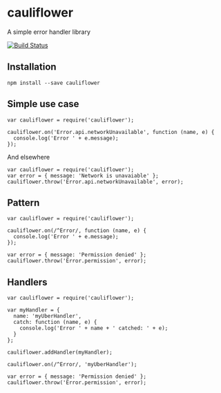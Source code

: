 # cauliflower
A simple error handler library

[![Build Status](https://travis-ci.org/alkemics/cauliflower.svg?branch=master)](https://travis-ci.org/alkemics/cauliflower)

## Installation
`npm install --save cauliflower`

## Simple use case

```
var cauliflower = require('cauliflower');

cauliflower.on('Error.api.networkUnavailable', function (name, e) {
  console.log('Error ' + e.message);
});
```

And elsewhere

```
var cauliflower = require('cauliflower');
var error = { message: 'Network is unavaiable' };
cauliflower.throw('Error.api.networkUnavailable', error);
```

## Pattern

```
var cauliflower = require('cauliflower');

cauliflower.on(/^Error/, function (name, e) {
  console.log('Error ' + e.message);
});

var error = { message: 'Permission denied' };
cauliflower.throw('Error.permission', error);
```

## Handlers
```
var cauliflower = require('cauliflower');

var myHandler = {
  name: 'myUberHandler',
  catch: function (name, e) {
    console.log('Error ' + name + ' catched: ' + e);
  }
};

cauliflower.addHandler(myHandler);

cauliflower.on(/^Error/, 'myUberHandler');

var error = { message: 'Permission denied' };
cauliflower.throw('Error.permission', error);
```
